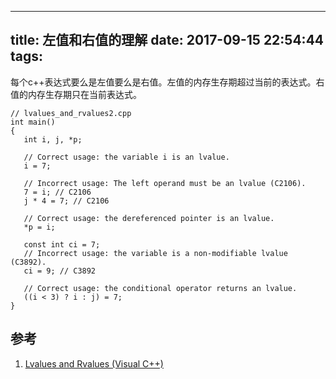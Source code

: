 
---
title: 左值和右值的理解
date: 2017-09-15 22:54:44
tags:
---
        
每个c++表达式要么是左值要么是右值。左值的内存生存期超过当前的表达式。右值的内存生存期只在当前表达式。

```
// lvalues_and_rvalues2.cpp  
int main()  
{  
   int i, j, *p;  
  
   // Correct usage: the variable i is an lvalue.  
   i = 7;  
  
   // Incorrect usage: The left operand must be an lvalue (C2106).  
   7 = i; // C2106  
   j * 4 = 7; // C2106  
  
   // Correct usage: the dereferenced pointer is an lvalue.  
   *p = i;   
  
   const int ci = 7;  
   // Incorrect usage: the variable is a non-modifiable lvalue (C3892).  
   ci = 9; // C3892  
  
   // Correct usage: the conditional operator returns an lvalue.  
   ((i < 3) ? i : j) = 7;  
} 
```

## 参考

1. [Lvalues and Rvalues (Visual C++)](https://msdn.microsoft.com/en-us/library/f90831hc.aspx)